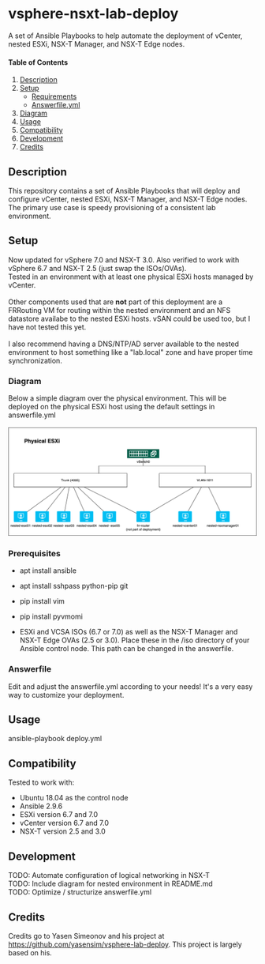 # vsphere-nsxt-lab-deploy
A set of Ansible Playbooks to help automate the deployment of vCenter, nested ESXi, NSX-T Manager, and NSX-T Edge nodes. <br/>

#### Table of Contents

1. [Description](#description)
1. [Setup](#setup)
    * [Requirements](#Requirements)
    * [Answerfile.yml](#Answerfile)
1. [Diagram](#Diagram)
1. [Usage](#Usage)
1. [Compatibility](#Compatibility)
1. [Development](#Development)
1. [Credits](#Credits)

## Description

This repository contains a set of Ansible Playbooks that will deploy and configure vCenter, nested ESXi, NSX-T Manager, and NSX-T Edge nodes.<br/>
The primary use case is speedy provisioning of a consistent lab environment. 

## Setup

Now updated for vSphere 7.0 and NSX-T 3.0. Also verified to work with vSphere 6.7 and NSX-T 2.5 (just swap the ISOs/OVAs).<br/>
Tested in an environment with at least one physical ESXi hosts managed by vCenter.<br/>
<br/>
Other components used that are **not** part of this deployment are a FRRouting VM for routing within the nested environment and an NFS datastore availabe to the nested ESXi hosts. vSAN could be used too, but I have not tested this yet.<br/>
<br/>
I also recommend having a DNS/NTP/AD server available to the nested environment to host something like a "lab.local" zone and have proper time synchronization.<br/>

### Diagram

Below a simple diagram over the physical environment. This will be deployed on the physical ESXi host using the default settings in answerfile.yml<br/>
<br/>
![Physical overview](/images/vsphere-nsxt-deploy-phys.png)

### Prerequisites

* apt install ansible <br/>
* apt install sshpass python-pip git <br/>
* pip install vim <br/>
* pip install pyvmomi <br/>

* ESXi and VCSA ISOs (6.7 or 7.0) as well as the NSX-T Manager and NSX-T Edge OVAs (2.5 or 3.0). Place these in the /iso directory of your Ansible control node. This path can be changed in the answerfile.<br/>

### Answerfile

Edit and adjust the answerfile.yml according to your needs! It's a very easy way to customize your deployment.

## Usage

ansible-playbook deploy.yml

## Compatibility

Tested to work with:<br/> 
* Ubuntu 18.04 as the control node<br/>
* Ansible 2.9.6 <br/>
* ESXi version 6.7 and 7.0 <br/>
* vCenter version 6.7 and 7.0 <br/>
* NSX-T version 2.5 and 3.0 <br/>

## Development

TODO: Automate configuration of logical networking in NSX-T <br/>
TODO: Include diagram for nested environment in README.md<br/>
TODO: Optimize / structurize answerfile.yml<br/>

## Credits

Credits go to Yasen Simeonov and his project at https://github.com/yasensim/vsphere-lab-deploy. This project is largely based on his.